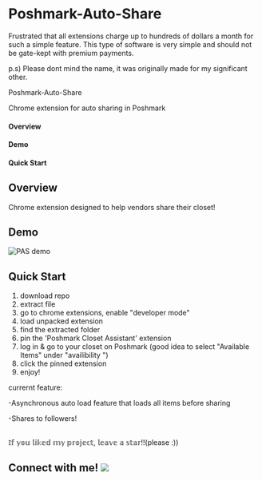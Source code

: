 # Poshmark-Auto-Share

Frustrated that all extensions charge up to hundreds of dollars a month for such a simple feature.
This type of software is very simple and should not be gate-kept with premium payments.

p.s) Please dont mind the name, it was originally made for my significant other.



Poshmark-Auto-Share

Chrome extension for auto sharing in Poshmark



#### Overview

#### Demo

#### Quick Start

## Overview

Chrome extension designed to help vendors share their closet!

## Demo

![PAS demo](./demo.gif 'demo!')

## Quick Start
1. download repo
2. extract file
3. go to chrome extensions, enable "developer mode"
4. load unpacked extension
5. find the extracted folder
6. pin the 'Poshmark Closet Assistant' extension
7. log in & go to your closet on Poshmark (good idea to select "Available Items" under "availibility
")
8. click the pinned extension
9. enjoy!

currernt feature:

-Asynchronous auto load feature that loads all items before sharing

-Shares to followers!

<br>
𝕀𝕗 𝕪𝕠𝕦 𝕝𝕚𝕜𝕖𝕕 𝕞𝕪 𝕡𝕣𝕠𝕛𝕖𝕔𝕥, 𝕝𝕖𝕒𝕧𝕖 𝕒 𝕤𝕥𝕒𝕣!!(please :))

## Connect with me! [<img src="./linkedin.png">](https://www.linkedin.com/in/keon-w-kim/)
<br>
